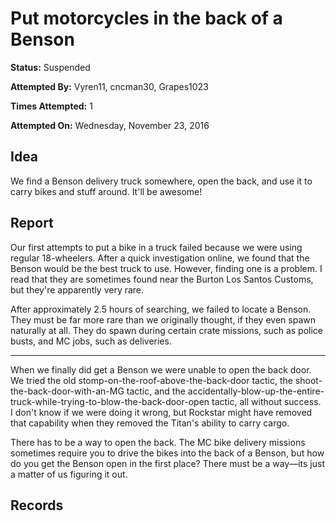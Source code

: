 # Put motorcycles in the back of a Benson

**Status:** <span class="status suspended">Suspended</span>

**Attempted By:** <span>Vyren11</span>, <span>cncman30</span>, <span>Grapes1023</span>

**Times Attempted:** 1

**Attempted On:** Wednesday, November 23, 2016

## Idea

We find a Benson delivery truck somewhere, open the back, and use it to carry bikes and stuff around. It'll be awesome!

## Report

Our first attempts to put a bike in a truck failed because we were using regular 18-wheelers. After a quick investigation online, we found that the Benson would be the best truck to use. However, finding one is a problem. I read that they are sometimes found near the Burton Los Santos Customs, but they're apparently very rare.

After approximately 2.5 hours of searching, we failed to locate a Benson. They must be far more rare than we originally thought, if they even spawn naturally at all. They do spawn during certain crate missions, such as police busts, and MC jobs, such as deliveries.

---

When we finally did get a Benson we were unable to open the back door. We tried the old stomp-on-the-roof-above-the-back-door tactic, the shoot-the-back-door-with-an-MG tactic, and the accidentally-blow-up-the-entire-truck-while-trying-to-blow-the-back-door-open tactic, all without success. I don't know if we were doing it wrong, but Rockstar might have removed that capability when they removed the Titan's ability to carry cargo. 

There has to be a way to open the back. The MC bike delivery missions sometimes require you to drive the bikes into the back of a Benson, but how do you get the Benson open in the first place? There must be a way—its just a matter of us figuring it out. 

## Records

